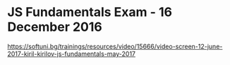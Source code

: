 # JS Fundamentals Exam - 16 December 2016

https://softuni.bg/trainings/resources/video/15666/video-screen-12-june-2017-kiril-kirilov-js-fundamentals-may-2017

